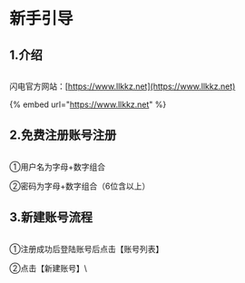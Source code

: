 # 新手引导

## 1.介绍 <a href="#introduce" id="introduce"></a>

<figure><img src="zh/tutorial/.gitbook/assets/%E4%BB%8B%E7%BB%8D.png" alt=""><figcaption></figcaption></figure>

闪电官方网站：[https://www.llkkz.net](https://www.llkkz.net)

{% embed url="https://www.llkkz.net" %}

## 2.免费注册账号注册 <a href="#register" id="register"></a>

<figure><img src="zh/tutorial/.gitbook/assets/%E6%B3%A8%E5%86%8C.png" alt=""><figcaption></figcaption></figure>

①用户名为字母+数字组合

②密码为字母+数字组合（6位含以上）

## 3.新建账号流程 <a href="#account" id="account"></a>

<figure><img src="zh/tutorial/.gitbook/assets/%E5%88%9B%E5%BB%BA%E8%B4%A6%E5%8F%B7.png" alt=""><figcaption></figcaption></figure>

①注册成功后登陆账号后点击【账号列表】

②点击【新建账号】\\
